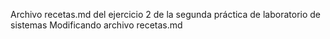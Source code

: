 Archivo recetas.md del ejercicio 2 de la segunda práctica de laboratorio de sistemas
Modificando archivo recetas.md
